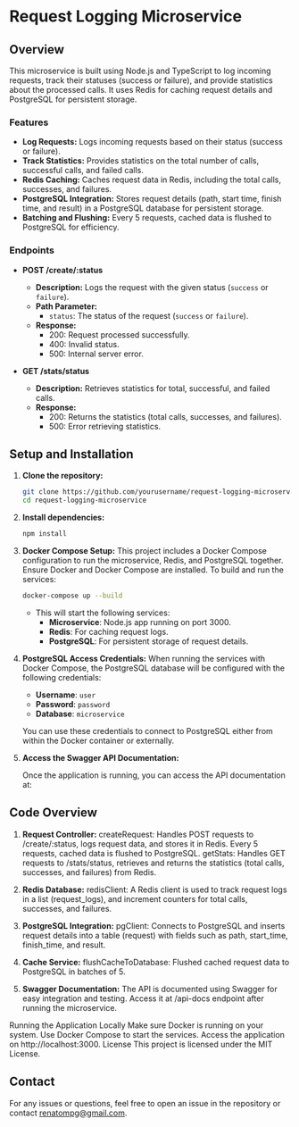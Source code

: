 # Request Logging Microservice

## Overview

This microservice is built using Node.js and TypeScript to log incoming requests, track their statuses (success or failure), and provide statistics about the processed calls. It uses Redis for caching request details and PostgreSQL for persistent storage.

### Features

- **Log Requests:** Logs incoming requests based on their status (success or failure).
- **Track Statistics:** Provides statistics on the total number of calls, successful calls, and failed calls.
- **Redis Caching:** Caches request data in Redis, including the total calls, successes, and failures.
- **PostgreSQL Integration:** Stores request details (path, start time, finish time, and result) in a PostgreSQL database for persistent storage.
- **Batching and Flushing:** Every 5 requests, cached data is flushed to PostgreSQL for efficiency.

### Endpoints

- **POST /create/:status**
  - **Description:** Logs the request with the given status (`success` or `failure`).
  - **Path Parameter:**
    - `status`: The status of the request (`success` or `failure`).
  - **Response:**
    - 200: Request processed successfully.
    - 400: Invalid status.
    - 500: Internal server error.

- **GET /stats/status**
  - **Description:** Retrieves statistics for total, successful, and failed calls.
  - **Response:**
    - 200: Returns the statistics (total calls, successes, and failures).
    - 500: Error retrieving statistics.

## Setup and Installation

1. **Clone the repository:**

    ```bash
    git clone https://github.com/yourusername/request-logging-microservice.git
    cd request-logging-microservice
    ```

2. **Install dependencies:**

    ```bash
    npm install
    ```

3. **Docker Compose Setup:**
   This project includes a Docker Compose configuration to run the microservice, Redis, and PostgreSQL together. Ensure Docker and Docker Compose are installed. To build and run the services:

     ```bash
     docker-compose up --build
     ```

   - This will start the following services:
     - **Microservice**: Node.js app running on port 3000.
     - **Redis**: For caching request logs.
     - **PostgreSQL**: For persistent storage of request details.

4. **PostgreSQL Access Credentials:**
   When running the services with Docker Compose, the PostgreSQL database will be configured with the following credentials:

   - **Username**: `user`
   - **Password**: `password`
   - **Database**: `microservice`

   You can use these credentials to connect to PostgreSQL either from within the Docker container or externally.

5. **Access the Swagger API Documentation:**

   Once the application is running, you can access the API documentation at:


## Code Overview
1. **Request Controller:**
createRequest: Handles POST requests to /create/:status, logs request data, and stores it in Redis. Every 5 requests, cached data is flushed to PostgreSQL.
getStats: Handles GET requests to /stats/status, retrieves and returns the statistics (total calls, successes, and failures) from Redis.

2. **Redis Database:**
redisClient: A Redis client is used to track request logs in a list (request_logs), and increment counters for total calls, successes, and failures.

3. **PostgreSQL Integration:**
pgClient: Connects to PostgreSQL and inserts request details into a table (request) with fields such as path, start_time, finish_time, and result.

4. **Cache Service:**
flushCacheToDatabase: Flushed cached request data to PostgreSQL in batches of 5.

5. **Swagger Documentation:**
The API is documented using Swagger for easy integration and testing. Access it at /api-docs endpoint after running the microservice.

Running the Application Locally
Make sure Docker is running on your system.
Use Docker Compose to start the services.
Access the application on http://localhost:3000.
License
This project is licensed under the MIT License.

## Contact
For any issues or questions, feel free to open an issue in the repository or contact renatompg@gmail.com.
